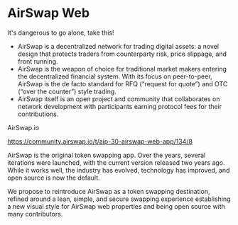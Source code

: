 # AirSwap Web

It's dangerous to go alone, take this!

- AirSwap is a decentralized network for trading digital assets: a novel design that protects traders from counterparty risk, price slippage, and front running.
- AirSwap is the weapon of choice for traditional market makers entering the decentralized financial system. With its focus on peer-to-peer, AirSwap is the de facto standard for RFQ (“request for quote”) and OTC (“over the counter”) style trading.
- AirSwap itself is an open project and community that collaborates on network development with participants earning protocol fees for their contributions.

AirSwap.io

https://community.airswap.io/t/aip-30-airswap-web-app/134/8

AirSwap is the original token swapping app. Over the years, several iterations were launched, with the current version released two years ago. While it works well, the industry has evolved, technology has improved, and open source is now the default.

We propose to reintroduce AirSwap as a token swapping destination, refined around a lean, simple, and secure swapping experience establishing a new visual style for AirSwap web properties and being open source with many contributors.
